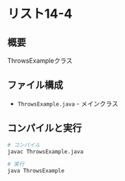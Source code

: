 # リスト14-4

## 概要
ThrowsExampleクラス

## ファイル構成
- `ThrowsExample.java` - メインクラス

## コンパイルと実行
```bash
# コンパイル
javac ThrowsExample.java

# 実行
java ThrowsExample
```
